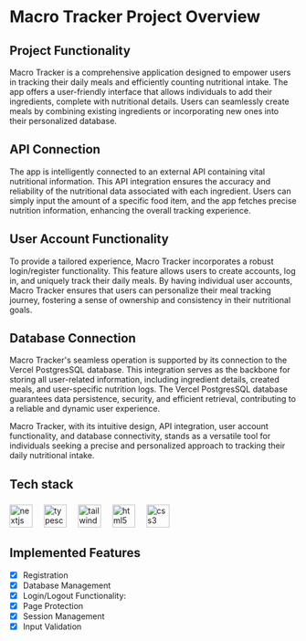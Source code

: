 # Macro Tracker Project Overview

## Project Functionality
Macro Tracker is a comprehensive application designed to empower users in tracking their daily meals and efficiently counting nutritional intake. The app offers a user-friendly interface that allows individuals to add their ingredients, complete with nutritional details. Users can seamlessly create meals by combining existing ingredients or incorporating new ones into their personalized database.

## API Connection
The app is intelligently connected to an external API containing vital nutritional information. This API integration ensures the accuracy and reliability of the nutritional data associated with each ingredient. Users can simply input the amount of a specific food item, and the app fetches precise nutrition information, enhancing the overall tracking experience.

## User Account Functionality
To provide a tailored experience, Macro Tracker incorporates a robust login/register functionality. This feature allows users to create accounts, log in, and uniquely track their daily meals. By having individual user accounts, Macro Tracker ensures that users can personalize their meal tracking journey, fostering a sense of ownership and consistency in their nutritional goals.

## Database Connection
Macro Tracker's seamless operation is supported by its connection to the Vercel PostgresSQL database. This integration serves as the backbone for storing all user-related information, including ingredient details, created meals, and user-specific nutrition logs. The Vercel PostgresSQL database guarantees data persistence, security, and efficient retrieval, contributing to a reliable and dynamic user experience.

Macro Tracker, with its intuitive design, API integration, user account functionality, and database connectivity, stands as a versatile tool for individuals seeking a precise and personalized approach to tracking their daily nutritional intake.

<h2 align="left">Tech stack</h2>

###

<div align="left">
  <img src="https://skillicons.dev/icons?i=nextjs" height="40" alt="nextjs logo"  />
  <img width="12" />
  <img src="https://cdn.jsdelivr.net/gh/devicons/devicon/icons/typescript/typescript-original.svg" height="40" alt="typescript logo"  />
  <img width="12" />
  <img src="https://cdn.simpleicons.org/tailwindcss/06B6D4" height="40" alt="tailwindcss logo"  />
  <img width="12" />
  <img src="https://skillicons.dev/icons?i=html" height="40" alt="html5 logo"  />
  <img width="12" />
  <img src="https://skillicons.dev/icons?i=css" height="40" alt="css3 logo"  />
   <img width="12" />
 
</div>

<h2 align="left">Implemented Features</h2>

- [x] Registration
- [x] Database Management
- [x] Login/Logout Functionality:
- [x] Page Protection
- [x] Session Management
- [x] Input Validation
